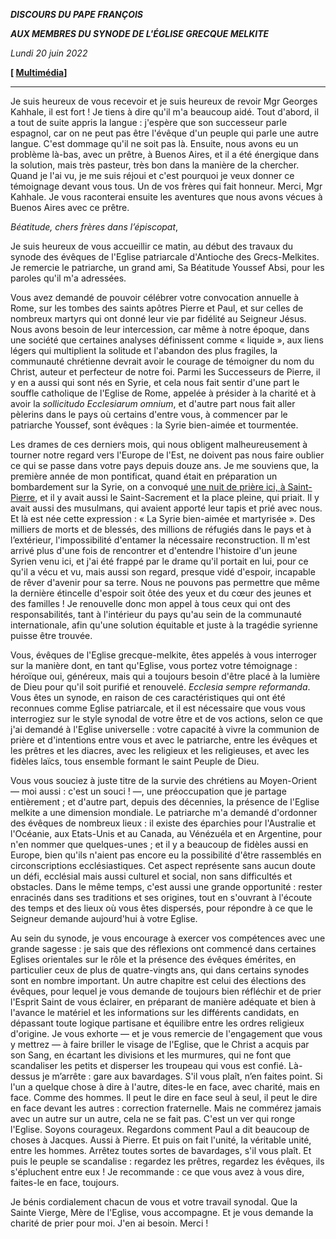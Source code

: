 ***DISCOURS DU PAPE FRANÇOIS***

***AUX MEMBRES DU SYNODE DE L'ÉGLISE GRECQUE MELKITE***

*Lundi 20 juin 2022*

**[ [Multimédia](http://w2.vatican.va/content/francesco/fr/events/event.dir.html/content/vaticanevents/fr/2022/6/20/chiesa-grecomelkita.html)]**

___________________________________

Je suis heureux de vous recevoir et je suis heureux de revoir Mgr Georges Kahhale, il est fort ! Je tiens à dire qu'il m'a beaucoup aidé. Tout d'abord, il a tout de suite appris la langue : j'espère que son successeur parle espagnol, car on ne peut pas être l'évêque d'un peuple qui parle une autre langue. C'est dommage qu'il ne soit pas là. Ensuite, nous avons eu un problème là-bas, avec un prêtre, à Buenos Aires, et il a été énergique dans la solution, mais très pasteur, très bon dans la manière de la chercher. Quand je l'ai vu, je me suis réjoui et c'est pourquoi je veux donner ce témoignage devant vous tous. Un de vos frères qui fait honneur. Merci, Mgr Kahhale. Je vous raconterai ensuite les aventures que nous avons vécues à Buenos Aires avec ce prêtre.

*Béatitude, chers frères dans l’épiscopat*,

Je suis heureux de vous accueillir ce matin, au début des travaux du synode des évêques de l'Eglise patriarcale d'Antioche des Grecs-Melkites. Je remercie le patriarche, un grand ami, Sa Béatitude Youssef Absi, pour les paroles qu'il m'a adressées.

Vous avez demandé de pouvoir célébrer votre convocation annuelle à Rome, sur les tombes des saints apôtres Pierre et Paul, et sur celles de nombreux martyrs qui ont donné leur vie par fidélité au Seigneur Jésus. Nous avons besoin de leur intercession, car même à notre époque, dans une société que certaines analyses définissent comme « liquide », aux liens légers qui multiplient la solitude et l'abandon des plus fragiles, la communauté chrétienne devrait avoir le courage de témoigner du nom du Christ, auteur et perfecteur de notre foi. Parmi les Successeurs de Pierre, il y en a aussi qui sont nés en Syrie, et cela nous fait sentir d'une part le souffle catholique de l'Eglise de Rome, appelée à présider à la charité et à avoir la *sollicitudo Ecclesiarum omnium*, et d'autre part nous fait aller pèlerins dans le pays où certains d'entre vous, à commencer par le patriarche Youssef, sont évêques : la Syrie bien-aimée et tourmentée.

Les drames de ces derniers mois, qui nous obligent malheureusement à tourner notre regard vers l'Europe de l'Est, ne doivent pas nous faire oublier ce qui se passe dans votre pays depuis douze ans. Je me souviens que, la première année de mon pontificat, quand était en préparation un bombardement sur la Syrie, on a convoqué [une nuit de prière ici, à Saint-Pierre](https://www.vatican.va/content/francesco/fr/homilies/2013/documents/papa-francesco_20130907_veglia-pace.html), et il y avait aussi le Saint-Sacrement et la place pleine, qui priait. Il y avait aussi des musulmans, qui avaient apporté leur tapis et prié avec nous. Et là est née cette expression : « La Syrie bien-aimée et martyrisée ». Des milliers de morts et de blessés, des millions de réfugiés dans le pays et à l’extérieur, l'impossibilité d'entamer la nécessaire reconstruction. Il m'est arrivé plus d'une fois de rencontrer et d'entendre l'histoire d'un jeune Syrien venu ici, et j'ai été frappé par le drame qu'il portait en lui, pour ce qu'il a vécu et vu, mais aussi son regard, presque vidé d'espoir, incapable de rêver d'avenir pour sa terre. Nous ne pouvons pas permettre que même la dernière étincelle d'espoir soit ôtée des yeux et du cœur des jeunes et des familles ! Je renouvelle donc mon appel à tous ceux qui ont des responsabilités, tant à l'intérieur du pays qu'au sein de la communauté internationale, afin qu'une solution équitable et juste à la tragédie syrienne puisse être trouvée.

Vous, évêques de l'Eglise grecque-melkite, êtes appelés à vous interroger sur la manière dont, en tant qu'Eglise, vous portez votre témoignage : héroïque oui, généreux, mais qui a toujours besoin d'être placé à la lumière de Dieu pour qu'il soit purifié et renouvelé. *Ecclesia sempre reformanda*. Vous êtes un synode, en raison de ces caractéristiques qui ont été reconnues comme Eglise patriarcale, et il est nécessaire que vous vous interrogiez sur le style synodal de votre être et de vos actions, selon ce que j'ai demandé à l'Eglise universelle : votre capacité à vivre la communion de prière et d'intentions entre vous et avec le patriarche, entre les évêques et les prêtres et les diacres, avec les religieux et les religieuses, et avec les fidèles laïcs, tous ensemble formant le saint Peuple de Dieu.

Vous vous souciez à juste titre de la survie des chrétiens au Moyen-Orient — moi aussi : c'est un souci ! —, une préoccupation que je partage entièrement ; et d'autre part, depuis des décennies, la présence de l'Eglise melkite a une dimension mondiale. Le patriarche m'a demandé d'ordonner des évêques de nombreux lieux : il existe des éparchies pour l'Australie et l'Océanie, aux Etats-Unis et au Canada, au Vénézuéla et en Argentine, pour n'en nommer que quelques-unes ; et il y a beaucoup de fidèles aussi en Europe, bien qu'ils n'aient pas encore eu la possibilité d'être rassemblés en circonscriptions ecclésiastiques. Cet aspect représente sans aucun doute un défi, ecclésial mais aussi culturel et social, non sans difficultés et obstacles. Dans le même temps, c'est aussi une grande opportunité : rester enracinés dans ses traditions et ses origines, tout en s'ouvrant à l'écoute des temps et des lieux où vous êtes dispersés, pour répondre à ce que le Seigneur demande aujourd'hui à votre Eglise.

Au sein du synode, je vous encourage à exercer vos compétences avec une grande sagesse : je sais que des réflexions ont commencé dans certaines Eglises orientales sur le rôle et la présence des évêques émérites, en particulier ceux de plus de quatre-vingts ans, qui dans certains synodes sont en nombre important. Un autre chapitre est celui des élections des évêques, pour lequel je vous demande de toujours bien réfléchir et de prier l'Esprit Saint de vous éclairer, en préparant de manière adéquate et bien à l'avance le matériel et les informations sur les différents candidats, en dépassant toute logique partisane et équilibre entre les ordres religieux d'origine. Je vous exhorte — et je vous remercie de l'engagement que vous y mettrez — à faire briller le visage de l'Eglise, que le Christ a acquis par son Sang, en écartant les divisions et les murmures, qui ne font que scandaliser les petits et disperser les troupeau qui vous est confié. Là-dessus je m’arrête : gare aux bavardages. S'il vous plaît, n’en faites point. Si l'un a quelque chose à dire à l'autre, dites-le en face, avec charité, mais en face. Comme des hommes. Il peut le dire en face seul à seul, il peut le dire en face devant les autres : correction fraternelle. Mais ne commérez jamais avec un autre sur un autre, cela ne se fait pas. C'est un ver qui ronge l'Eglise. Soyons courageux. Regardons comment Paul a dit beaucoup de choses à Jacques. Aussi à Pierre. Et puis on fait l'unité, la véritable unité, entre les hommes. Arrêtez toutes sortes de bavardages, s'il vous plaît. Et puis le peuple se scandalise : regardez les prêtres, regardez les évêques, ils s'épluchent entre eux ! Je recommande : ce que vous avez à vous dire, faites-le en face, toujours.

Je bénis cordialement chacun de vous et votre travail synodal. Que la Sainte Vierge, Mère de l'Eglise, vous accompagne. Et je vous demande la charité de prier pour moi. J'en ai besoin. Merci !